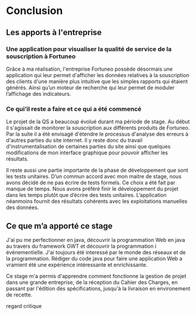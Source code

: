 Conclusion
==========

Les apports à l'entreprise
--------------------------

### Une application pour visualiser la qualité de service de la souscription à Fortuneo

Grâce à ma réalisation, l'entreprise Fortuneo possède désormais une application qui leur permet
d'afficher les données relatives à la souscription des clients d'une manière plus intuitive que 
les simples rapports qui étaient générés. Ainsi qu’un moteur de recherche qui leur permet de moduler
l’affichage des indicateurs.


### Ce qui’il reste a faire et ce qui a été commencé

Le projet de la QS a beaucoup évolué durant ma période de stage. Au début il s'agissait de monitorer la souscription aux différents produits
de Fortuneo. Par la suite il a été envisagé d'étendre le processus d'analyse des erreurs à d'autres parties du site internet. Il y reste donc 
du travail d'instrumentalisation de certaines parties du site ainsi que quelques modifications de mon interface graphique pour pouvoir afficher
les résultats.

Il reste aussi une partie importante de la phase de développement que sont les tests unitaires. D’un commun accord avec mon maitre de stage,
nous avons décidé de ne pas écrire de tests formels. Ce choix a été fait par manque de temps. Nous avons préféré finir le développement du
projet dans les temps plutôt que d’écrire des tests unitaires. L’application néanmoins fournit des résultats cohérents avec les exploitations
manuelles des données.


Ce que m’a apporté ce stage
---------------------------

J'ai pu me perfectionner en java, découvrir la programmation Web en java au travers du framework GWT et découvrir la programmation i
événementielle. J'ai toujours été interessé par le monde des réseaux et de la programmation. 
Rédiger du code java pour faire une application Web a vramient été une expérience intéressante et enrichissante.

Ce stage m'a permis d'apprendre comment fonctionne la gestion de projet dans une grande entreprise,
de la réception du Cahier des Charges, en passant par l'édition des spécifications, jusqu'à la livraison en environement de recette.



regard critique
